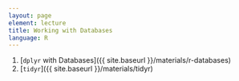 ```yaml
---
layout: page
element: lecture
title: Working with Databases
language: R
---
```


1. [`dplyr` with Databases]({{ site.baseurl }}/materials/r-databases)
2. [`tidyr`]({{ site.baseurl }}/materials/tidyr)
